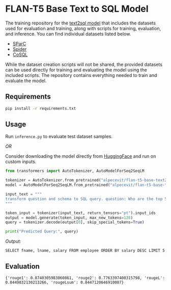 # FLAN-T5 Base Text to SQL Model

The training repository for the [text2sql model](https://huggingface.co/alpecevit/flan-t5-base-text2sql) that includes the datasets used for evaluation and training, along with scripts for training, evaluation, and inference. You can find individual datasets listed below.

- [SParC](https://yale-lily.github.io/sparc)
- [Spider](https://yale-lily.github.io/spider)
- [CoSQL](https://yale-lily.github.io/cosql)

While the dataset creation scripts will not be shared, the provided datasets can be used directly for training and evaluating the model using the included scripts. The repository contains everything needed to train and evaluate the model.

## Requirements

```bash
pip install -r requirements.txt
```

## Usage

Run `inference.py` to evaluate test dataset samples.

*OR*

Consider downloading the model directly from [HuggingFace](https://huggingface.co/alpecevit/flan-t5-base-text2sql) and run on custom inputs.

```python
from transformers import AutoTokenizer, AutoModelForSeq2SeqLM

tokenizer = AutoTokenizer.from_pretrained("alpecevit/flan-t5-base-text2sql")
model = AutoModelForSeq2SeqLM.from_pretrained("alpecevit/flan-t5-base-text2sql")

input_text = """
transform question and schema to SQL query. question: Who are the top 5 most paid employess by first name, last name, and salary ? schema: employee(salary, bdate, dno, ssn, fname, sex, superssn, address, minit, lname), department(dnumber, mgrstartdate, dname, mgrssn), dept_locations(dnumber, dlocation), project(pnumber, dnum, pname, plocation), works_on(pno, hours, essn), dependent(bdate, essn, dependent_name, sex, relationship).
"""

token_input = tokenizer(input_text, return_tensors="pt").input_ids
output = model.generate(token_input, max_new_tokens=128)
query = tokenizer.decode(output[0], skip_special_tokens=True)

print("Predicted Query:", query)
```

*Output:*

```
SELECT fname, lname, salary FROM employee ORDER BY salary DESC LIMIT 5
```

## Evaluation

```
{'rouge1': 0.8740305983060861, 'rouge2': 0.7763397400315798, 'rougeL': 0.8449832130213266, 'rougeLsum': 0.8447120646910007}
```